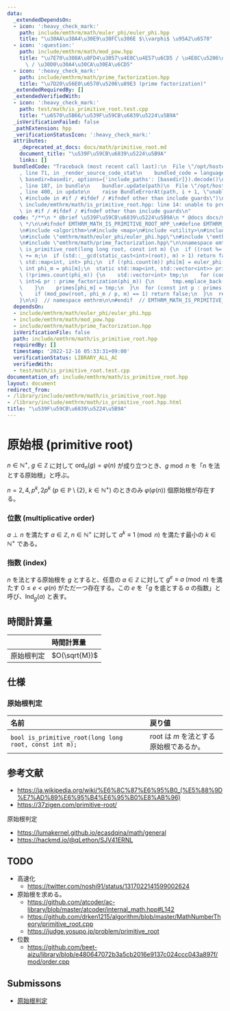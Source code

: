 ```yaml
---
data:
  _extendedDependsOn:
  - icon: ':heavy_check_mark:'
    path: include/emthrm/math/euler_phi/euler_phi.hpp
    title: "\u30AA\u30A4\u30E9\u30FC\u306E $\\varphi$ \u95A2\u6570"
  - icon: ':question:'
    path: include/emthrm/math/mod_pow.hpp
    title: "\u7E70\u308A\u8FD4\u3057\u4E8C\u4E57\u6CD5 / \u4E8C\u5206\u7D2F\u4E57\u6CD5\
      \ / \u30D0\u30A4\u30CA\u30EA\u6CD5"
  - icon: ':heavy_check_mark:'
    path: include/emthrm/math/prime_factorization.hpp
    title: "\u7D20\u56E0\u6570\u5206\u89E3 (prime factorization)"
  _extendedRequiredBy: []
  _extendedVerifiedWith:
  - icon: ':heavy_check_mark:'
    path: test/math/is_primitive_root.test.cpp
    title: "\u6570\u5B66/\u539F\u59CB\u6839\u5224\u5B9A"
  _isVerificationFailed: false
  _pathExtension: hpp
  _verificationStatusIcon: ':heavy_check_mark:'
  attributes:
    _deprecated_at_docs: docs/math/primitive_root.md
    document_title: "\u539F\u59CB\u6839\u5224\u5B9A"
    links: []
  bundledCode: "Traceback (most recent call last):\n  File \"/opt/hostedtoolcache/Python/3.9.16/x64/lib/python3.9/site-packages/onlinejudge_verify/documentation/build.py\"\
    , line 71, in _render_source_code_stat\n    bundled_code = language.bundle(stat.path,\
    \ basedir=basedir, options={'include_paths': [basedir]}).decode()\n  File \"/opt/hostedtoolcache/Python/3.9.16/x64/lib/python3.9/site-packages/onlinejudge_verify/languages/cplusplus.py\"\
    , line 187, in bundle\n    bundler.update(path)\n  File \"/opt/hostedtoolcache/Python/3.9.16/x64/lib/python3.9/site-packages/onlinejudge_verify/languages/cplusplus_bundle.py\"\
    , line 400, in update\n    raise BundleErrorAt(path, i + 1, \"unable to process\
    \ #include in #if / #ifdef / #ifndef other than include guards\")\nonlinejudge_verify.languages.cplusplus_bundle.BundleErrorAt:\
    \ include/emthrm/math/is_primitive_root.hpp: line 14: unable to process #include\
    \ in #if / #ifdef / #ifndef other than include guards\n"
  code: "/**\n * @brief \u539F\u59CB\u6839\u5224\u5B9A\n * @docs docs/math/primitive_root.md\n\
    \ */\n\n#ifndef EMTHRM_MATH_IS_PRIMITIVE_ROOT_HPP_\n#define EMTHRM_MATH_IS_PRIMITIVE_ROOT_HPP_\n\
    \n#include <algorithm>\n#include <map>\n#include <utility>\n#include <vector>\n\
    \n#include \"emthrm/math/euler_phi/euler_phi.hpp\"\n#include \"emthrm/math/mod_pow.hpp\"\
    \n#include \"emthrm/math/prime_factorization.hpp\"\n\nnamespace emthrm {\n\nbool\
    \ is_primitive_root(long long root, const int m) {\n  if ((root %= m) < 0) root\
    \ += m;\n  if (std::__gcd(static_cast<int>(root), m) > 1) return false;\n  static\
    \ std::map<int, int> phi;\n  if (!phi.count(m)) phi[m] = euler_phi(m);\n  const\
    \ int phi_m = phi[m];\n  static std::map<int, std::vector<int>> primes;\n  if\
    \ (!primes.count(phi_m)) {\n    std::vector<int> tmp;\n    for (const std::pair<int,\
    \ int>& pr : prime_factorization(phi_m)) {\n      tmp.emplace_back(pr.first);\n\
    \    }\n    primes[phi_m] = tmp;\n  }\n  for (const int p : primes[phi_m]) {\n\
    \    if (mod_pow(root, phi_m / p, m) == 1) return false;\n  }\n  return true;\n\
    }\n\n}  // namespace emthrm\n\n#endif  // EMTHRM_MATH_IS_PRIMITIVE_ROOT_HPP_\n"
  dependsOn:
  - include/emthrm/math/euler_phi/euler_phi.hpp
  - include/emthrm/math/mod_pow.hpp
  - include/emthrm/math/prime_factorization.hpp
  isVerificationFile: false
  path: include/emthrm/math/is_primitive_root.hpp
  requiredBy: []
  timestamp: '2022-12-16 05:33:31+09:00'
  verificationStatus: LIBRARY_ALL_AC
  verifiedWith:
  - test/math/is_primitive_root.test.cpp
documentation_of: include/emthrm/math/is_primitive_root.hpp
layout: document
redirect_from:
- /library/include/emthrm/math/is_primitive_root.hpp
- /library/include/emthrm/math/is_primitive_root.hpp.html
title: "\u539F\u59CB\u6839\u5224\u5B9A"
---
```

# 原始根 (primitive root)

$n \in \mathbb{N}^+,\ g \in \mathbb{Z}$ に対して $\mathrm{ord}_n(g) = \varphi(n)$ が成り立つとき、$g \bmod n$ を「$n$ を法とする原始根」と呼ぶ。

$n = 2, 4, p^k, 2p^k$ ($p \in \mathbb{P} \setminus \lbrace 2 \rbrace,\ k \in \mathbb{N}^+$) のときのみ $\varphi(\varphi(n))$ 個原始根が存在する。


### 位数 (multiplicative order)

$a \perp n$ を満たす $a \in \mathbb{Z},\ n \in \mathbb{N}^+$ に対して $a^k \equiv 1 \pmod{n}$ を満たす最小の $k \in \mathbb{N}^+$ である。


### 指数 (index)

$n$ を法とする原始根を $g$ とすると、任意の $a \in \mathbb{Z}$ に対して $g^e \equiv a \pmod{n}$ を満たす $0 \leq e < \varphi(n)$ がただ一つ存在する。この $e$ を「$g$ を底とする $a$ の指数」と呼び、$\mathrm{Ind}_g(a)$ と表す。


## 時間計算量

||時間計算量|
|:--|:--|
|原始根判定|$O(\sqrt{M})$|


## 仕様

### 原始根判定

|名前|戻り値|
|:--|:--|
|`bool is_primitive_root(long long root, const int m);`|$\mathrm{root}$ は $m$ を法とする原始根であるか。|


## 参考文献

- https://ja.wikipedia.org/wiki/%E6%8C%87%E6%95%B0_(%E5%88%9D%E7%AD%89%E6%95%B4%E6%95%B0%E8%AB%96)
- https://37zigen.com/primitive-root/

原始根判定
- https://lumakernel.github.io/ecasdqina/math/general
- https://hackmd.io/@qLethon/SJV41ERNL


## TODO

- 高速化
  - https://twitter.com/noshi91/status/1317022141599002624
- 原始根を求める。
  - https://github.com/atcoder/ac-library/blob/master/atcoder/internal_math.hpp#L142
  - https://github.com/drken1215/algorithm/blob/master/MathNumberTheory/primitive_root.cpp
  - https://judge.yosupo.jp/problem/primitive_root
- 位数
  - https://github.com/beet-aizu/library/blob/e480647072b3a5cb2016e9137c024ccc043a897f/mod/order.cpp


## Submissons

- [原始根判定](https://yukicoder.me/submissions/624631)

